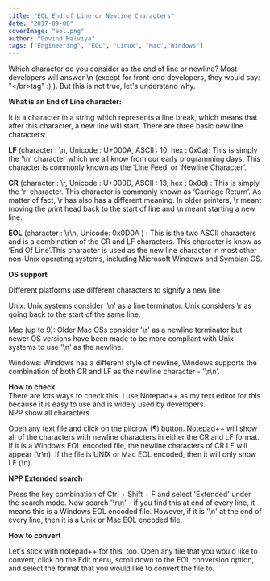 ```yaml
---
title: "EOL End of Line or Newline Characters"
date: "2017-09-06"
coverImage: "eol.png"
author: "Govind Malviya"
tags: ["Engineering", "EOL", "Linux", "Mac","Windows"]
---
```


Which character do you consider as the end of line or newline? Most developers will answer \\n (except for front-end developers, they would say: "\</br>tag" :) ). But this is not true, let's understand why.

**What is an End of Line character:**

It is a character in a string which represents a line break, which means that after this character, a new line will start. There are three basic new line characters:

**LF** (character : \\n, Unicode : U+000A, ASCII : 10, hex : 0x0a): This is simply the '\\n' character which we all know from our early programming days. This character is commonly known as the ‘Line Feed’ or ‘Newline Character’.

**CR** (character : \\r, Unicode : U+000D, ASCII : 13, hex : 0x0d) : This is simply the 'r' character. This character is commonly known as ‘Carriage Return’.
As matter of fact, \\r has also has a different meaning. In older printers, \\r meant moving the print head back to the start of line and \\n meant starting a new line.

**EOL** (character : \r\n, Unicode: 0x0D0A ) : This is the two ASCII characters and is a combination of the CR and LF characters. This character is know as ‘End Of Line’.This character is used as the new line character in most other non-Unix operating systems, including Microsoft Windows and Symbian OS.

**OS support**

Different platforms use different characters to signify a new line

Unix: Unix systems consider '\\n' as a line terminator. Unix considers \\r as going back to the start of the same line.

Mac (up to 9): Older Mac OSs consider '\\r' as a newline terminator but newer OS versions have been made to be more compliant with Unix systems to use '\\n' as the newline.

Windows: Windows has a different style of newline, Windows supports the combination of both CR and LF as the newline character - '\\r\\n'.

**How to check**  
There are lots ways to check this. I use Notepad++ as my text editor for this because it is easy to use and is widely used by developers.  
NPP show all characters

Open any text file and click on the pilcrow (¶) button. Notepad++ will show all of the characters with newline characters in either the CR and LF format. If it is a Windows EOL encoded file, the newline characters of CR LF will appear (\\r\\n). If the file is UNIX or Mac EOL encoded, then it will only show LF (\\n).

**NPP Extended search**

Press the key combination of Ctrl + Shift + F and select 'Extended' under the search mode. Now search '\\r\\n' - if you find this at end of every line, it means this is a Windows EOL encoded file. However, if it is '\\n' at the end of every line, then it is a Unix or Mac EOL encoded file.

**How to convert**

Let's stick with notepad++ for this, too. Open any file that you would like to convert, click on the Edit menu, scroll down to the EOL conversion option, and select the format that you would like to convert the file to.
